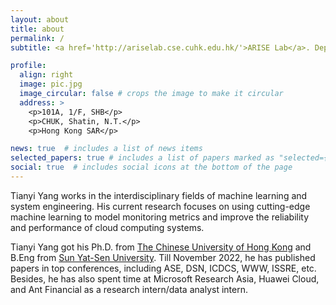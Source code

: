 ```yaml
---
layout: about
title: about
permalink: /
subtitle: <a href='http://ariselab.cse.cuhk.edu.hk/'>ARISE Lab</a>. Department of Computer Science and Engineering, CUHK.

profile:
  align: right
  image: pic.jpg
  image_circular: false # crops the image to make it circular
  address: >
    <p>101A, 1/F, SHB</p>
    <p>CHUK, Shatin, N.T.</p>
    <p>Hong Kong SAR</p>

news: true  # includes a list of news items
selected_papers: true # includes a list of papers marked as "selected={true}"
social: true  # includes social icons at the bottom of the page
---
```


Tianyi Yang works in the interdisciplinary fields of machine learning and system engineering. His current research focuses on using cutting-edge machine learning to model monitoring metrics and improve the reliability and performance of cloud computing systems.

Tianyi Yang got his Ph.D. from <a href='https://www.cuhk.edu.hk/english/index.html'>The Chinese University of Hong Kong</a> and B.Eng from <a href='https://www.sysu.edu.cn/sysuen/'>Sun Yat-Sen University</a>. Till November 2022, he has published papers in top conferences, including ASE, DSN, ICDCS, WWW, ISSRE, etc. Besides, he has also spent time at Microsoft Research Asia, Huawei Cloud, and Ant Financial as a research intern/data analyst intern.
